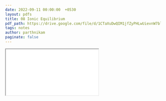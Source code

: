 ```yaml
---
date: 2022-09-11 00:00:00  +0530
layout: pdfs
title: 08 Ionic Equilibrium
pdf_path: https://drive.google.com/file/d/1CTaXuDwQIM1jfZyPHLwUievnW7blyTlY/preview?usp=sharing
tags: notes
author: parthnikam
paginate: false
---
```


<iframe class="embed-pdf" src="{{ page.pdf_path }}#toolbar=0" seamless="seamless" scrolling="no" style="overflow:hidden"></iframe>
